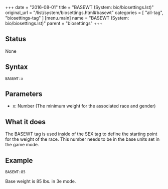 +++
date = "2016-08-01"
title = "BASEWT (System: bio/biosettings.lst)"
original_url = "/list/system/biosettings.html#basewt"
categories = [ "all-tag", "biosettings-tag" ]
[menu.main]
    name = "BASEWT (System: bio/biosettings.lst)"
    parent = "biosettings"
+++

## Status

None

## Syntax

`BASEWT:x`

## Parameters

-   x: Number (The minimum weight for the associated
    race and gender)



What it does
------------

The BASEWT tag is used inside of the SEX tag to define the starting
point for the weight of the race. This number needs to be in the base
units set in the game mode.

Example
-------

`BASEWT:85`

Base weight is 85 lbs. in 3e mode.

